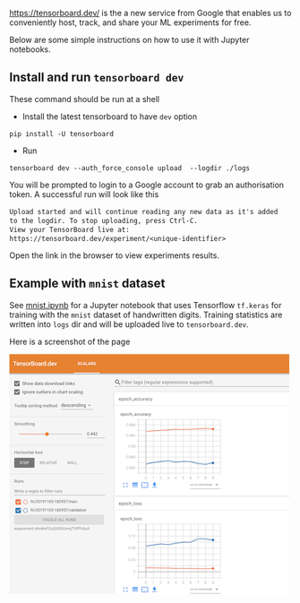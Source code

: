 https://tensorboard.dev/  is the a new service from Google that enables us to conveniently host, track, and share your ML experiments for free.

Below are some simple instructions on how to use it with Jupyter notebooks.


## Install and run `tensorboard dev`
These command should be run at a shell 


* Install the latest tensorboard to have `dev` option

```
pip install -U tensorboard
```

* Run 
```
tensorboard dev --auth_force_console upload  --logdir ./logs

```

You will be prompted to login to a Google account to grab an authorisation token. A successful run will look like this

```
Upload started and will continue reading any new data as it's added
to the logdir. To stop uploading, press Ctrl-C.
View your TensorBoard live at: https://tensorboard.dev/experiment/<unique-identifier>
```

Open the link in the browser to view experiments results.

## Example with `mnist` dataset

See [mnist.ipynb](mnist.ipynb) for a Jupyter notebook that uses Tensorflow `tf.keras` for training with the `mnist` dataset of handwritten digits. Training statistics are written into `logs` dir and will be uploaded live to `tensorboard.dev`.

Here is a screenshot of the page

![](images/tensorboard-dev-mnist.png?raw=true)

